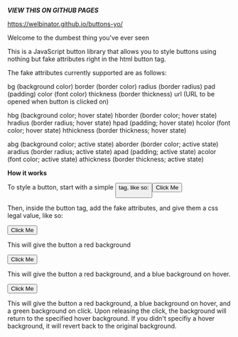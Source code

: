 ***VIEW THIS ON GITHUB PAGES***

https://welbinator.github.io/buttons-yo/


Welcome to the dumbest thing you've ever seen

This is a JavaScript button library that allows you to style buttons using nothing but fake attributes right in the html button tag.

The fake attributes currently supported are as follows:

  bg              (background color)
  border          (border color)
  radius          (border radius)
  pad             (padding)
  color           (font color)
  thickness       (border thickness)
  url             (URL to be opened when button is clicked on)
  
  hbg             (background color; hover state)
  hborder         (border color; hover state)
  hradius         (border radius; hover state)
  hpad            (padding; hover state)
  hcolor          (font color; hover state)
  hthickness      (border thickness; hover state)
  
  abg             (background color; active state)
  aborder         (border color; active state)
  aradius         (border radius; active state)
  apad            (padding; active state)
  acolor          (font color; active state)
  athickness      (border thickness; active state)
  
  
**How it works**

To style a button, start with a simple <button> tag, like so:

<button>Click Me</button>

Then, inside the button tag, add the fake attributes, and give them a css legal value, like so:

   <button bg="#ff0000">Click Me</button>

This will give the button a red background

   <button bg="#ff0000" hbg="#0000ff">Click Me</button>

This will give the button a red background, and a blue background on hover.

   <button bg="#ff0000" hbg="#0000ff" abg="#00ff00">Click Me</button>

This will give the button a red background, a blue background on hover, and a green background on click. Upon releasing the click, the background will return to the specified hover background. If you didn't specifiy a hover background, it will revert back to the original background.
  
  
